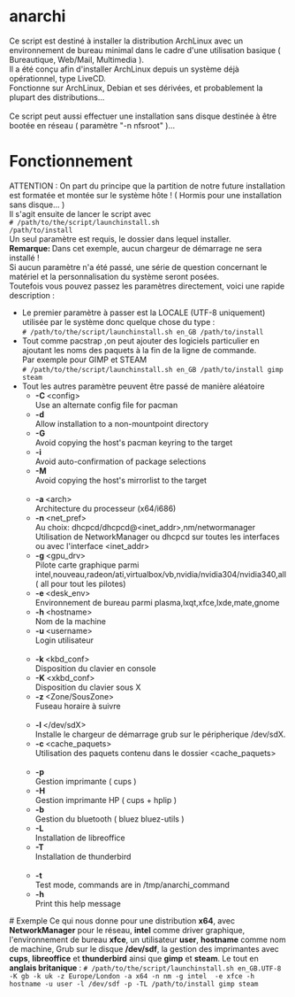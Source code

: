# anarchi
Ce script est destin&eacute; &agrave; installer la distribution ArchLinux avec un environnement de bureau minimal dans le cadre d'une 
utilisation basique ( Bureautique, Web/Mail, Multimedia ).
<br />Il a &eacute;t&eacute; conçu afin d'installer ArchLinux depuis un syst&egrave;me d&eacute;j&agrave; op&eacute;rationnel, type LiveCD.<br />Fonctionne sur ArchLinux, Debian et ses dérivées, et probablement la plupart des distributions...
<br />
<br /> Ce script peut aussi effectuer une installation sans disque destin&eacute;e &agrave; être boot&eacute;e en r&eacute;seau ( 
param&egrave;tre "-n nfsroot" )...
# Fonctionnement
ATTENTION : On part du principe que la partition de notre future installation est format&eacute;e et mont&eacute;e sur le syst&egrave;me hôte ! ( 
Hormis pour une installation sans disque... )<br />
Il s'agit ensuite de lancer le script avec<br />
<code># /path/to/the/script/launchinstall.sh /path/to/install</code><br />
Un seul param&egrave;tre est requis, le dossier dans lequel installer.<br />
<strong>Remarque: </strong>Dans cet exemple, aucun chargeur de d&eacute;marrage ne sera install&eacute; !<br />
Si aucun param&egrave;tre n'a &eacute;t&eacute; pass&eacute;, une s&eacute;rie de question concernant le mat&eacute;riel et la personnalisation du 
syst&egrave;me seront pos&eacute;es. <br />
Toutefois vous pouvez passez les param&egrave;tres directement, voici une rapide description :
<ul class="opts_list">
    <li>Le premier param&egrave;tre &agrave; passer est la LOCALE (UTF-8 uniquement) utilis&eacute;e par le syst&egrave;me donc quelque chose du type : <br /><code># /path/to/the/script/launchinstall.sh en_GB /path/to/install </code></li>
    <li>Tout comme pacstrap ,on peut ajouter des logiciels particulier en ajoutant les noms des paquets &agrave; la fin de la ligne de commande.<br />Par exemple pour GIMP et STEAM<br /><code># /path/to/the/script/launchinstall.sh en_GB /path/to/install gimp steam</code></li>
    <li>Tout les autres param&egrave;tre peuvent être pass&eacute; de mani&egrave;re al&eacute;atoire
    <ul class="opts_list">
        <!-- Pacstrap options -->
        <li><strong>-C </strong><span>&lt;config&gt;</span><br />
        Use an alternate config file for pacman</li>
        <li><strong>-d</strong><br />
        Allow installation to a non-mountpoint directory</li>
        <li><strong>-G</strong><br />
        Avoid copying the host's pacman keyring to the target</li>
        <li><strong>-i</strong><br />
        Avoid auto-confirmation of package selections</li>
        <li><strong>-M</strong><br />
        Avoid copying the host's mirrorlist to the target<br /><br /></li>
        <!-- Common options-->
        <li><strong>-a </strong><span>&lt;arch&gt;</span><br />
        Architecture du processeur (x64/i686)</li>
        <li><strong>-n </strong><span>&lt;net_pref&gt;</span><br />
        Au choix: dhcpcd/dhcpcd@&lt;inet_addr&gt;,nm/networmanager<br>
        Utilisation de NetworkManager ou dhcpcd sur toutes les interfaces ou avec l'interface &lt;inet_addr&gt;</li>
        <li><strong>-g </strong><span>&lt;gpu_drv&gt;</span><br />
        Pilote carte graphique parmi intel,nouveau,radeon/ati,virtualbox/vb,nvidia/nvidia304/nvidia340,all ( all pour tout les pilotes)</li>
        <li><strong>-e </strong><span>&lt;desk_env&gt;</span><br />
        Environnement de bureau parmi plasma,lxqt,xfce,lxde,mate,gnome</li>
        <li><strong>-h </strong><span>&lt;hostname&gt;</span><br />
        Nom de la machine</li>
        <li><strong>-u </strong><span>&lt;username&gt;</span><br />
        Login utilisateur<br /><br /></li>			
        <!-- Langage/Location options-->
        <li><strong>-k </strong><span>&lt;kbd_conf&gt;</span><br />
        Disposition du clavier en console</li>
        <li><strong>-K </strong><span>&lt;xkbd_conf&gt;</span><br />
        Disposition du clavier sous X</li>
        <li><strong>-z </strong><span>&lt;Zone/SousZone&gt;</span><br />
        Fuseau horaire &agrave; suivre<br /><br /></li>			
        <!-- Advanced -->
        <li><strong>-l </strong><span>&lt;/dev/sdX&gt;</span><br />
        Installe le chargeur de d&eacute;marrage grub sur le p&eacute;ripherique /dev/sdX.</li>
        <li><strong> -c </strong><span>&lt;cache_paquets&gt;</span><br />
        Utilisation des paquets contenu dans le dossier &lt;cache_paquets&gt;<br /><br /></li>			
        <!-- Other (Printing, Bluetooth, usefull softwares)-->
        <li><strong>-p</strong><br />
        Gestion imprimante ( cups )</li>
        <li><strong>-H</strong><br />
        Gestion imprimante HP ( cups + hplip )</li>
        <li><strong>-b</strong><br />
        Gestion du bluetooth ( bluez bluez-utils )</li>
        <li><strong>-L</strong><br />
        Installation de libreoffice</li>
        <li><strong>-T</strong><br />
        Installation de thunderbird<br /><br /></li>
        <li><strong>-t</strong><br />
        Test mode, commands are in /tmp/anarchi_command</li>
        <li><strong>-h</strong><br />
        Print this help message</li>
    </ul>
    </li>
</ul>	
# Exemple
Ce qui nous donne pour une distribution <strong>x64</strong>, avec <strong>NetworkManager</strong> pour le r&eacute;seau, <strong>intel</strong> comme driver graphique, l'environnement de bureau <strong>xfce</strong>, un utilisateur <strong>user</strong>, <strong>hostname</strong> comme nom de machine, Grub sur le disque <strong>/dev/sdf</strong>, la gestion des imprimantes avec <strong>cups</strong>, <strong>libreoffice</strong> et <strong>thunderbird</strong> ainsi que <strong>gimp</strong> et <strong>steam</strong>. Le tout en <strong>anglais britanique</strong> :
<code># /path/to/the/script/launchinstall.sh en_GB.UTF-8 -K gb -k uk -z Europe/London -a x64 -n nm -g intel  -e xfce -h hostname -u user -l /dev/sdf -p -TL /path/to/install gimp steam</code>
